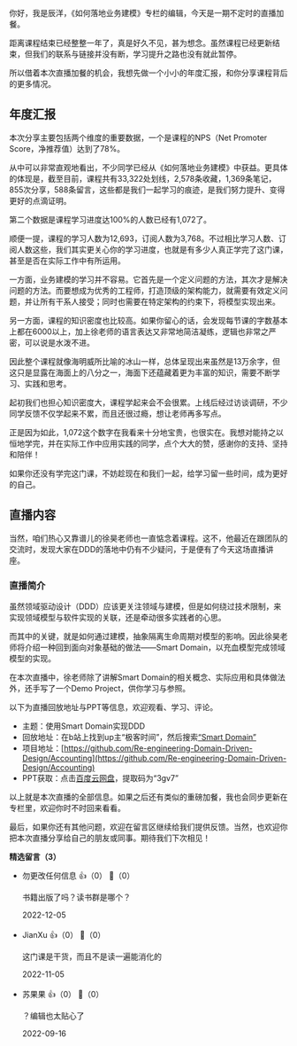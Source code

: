 你好，我是辰洋，《如何落地业务建模》专栏的编辑，今天是一期不定时的直播加餐。

距离课程结束已经整整一年了，真是好久不见，甚为想念。虽然课程已经更新结束，但我们的联系与链接并没有断，学习提升之路也没有就此暂停。

所以借着本次直播加餐的机会，我想先做一个小小的年度汇报，和你分享课程背后的更多情况。

## 年度汇报

本次分享主要包括两个维度的重要数据，一个是课程的NPS（Net Promoter Score，净推荐值）达到了78%。

从中可以非常直观地看出，不少同学已经从《如何落地业务建模》中获益。更具体的体现是，截至目前，课程共有33,322处划线，2,578条收藏，1,369条笔记，855次分享，588条留言，这些都是我们一起学习的痕迹，是我们努力提升、变得更好的点滴证明。

第二个数据是课程学习进度达100%的人数已经有1,072了。

顺便一提，课程的学习人数为12,693，订阅人数为3,768。不过相比学习人数、订阅人数这些，我们其实更关心你的学习进度，也就是有多少人真正学完了这门课，甚至是否在实际工作中有所运用。

一方面，业务建模的学习并不容易。它首先是一个定义问题的方法，其次才是解决问题的方法。而要想成为优秀的工程师，打造顶级的架构能力，就需要有效定义问题，并让所有干系人接受；同时也需要在特定架构的约束下，将模型实现出来。

另一方面，课程的知识密度也比较高。如果你留心的话，会发现每节课的字数基本上都在6000以上，加上徐老师的语言表达又非常地简洁凝练，逻辑也非常之严密，可以说是水泼不进。

因此整个课程就像海明威所比喻的冰山一样，总体呈现出来虽然是13万余字，但这只是显露在海面上的八分之一，海面下还蕴藏着更为丰富的知识，需要不断学习、实践和思考。

起初我们也担心知识密度大，课程学起来会不会很累。上线后经过访谈调研，不少同学反馈不仅学起来不累，而且还很过瘾，想让老师再多写点。

正是因为如此，1,072这个数字在我看来十分地宝贵，也很实在。我想对能持之以恒地学完，并在实际工作中应用实践的同学，点个大大的赞，感谢你的支持、坚持和陪伴！

如果你还没有学完这门课，不妨趁现在和我们一起，给学习留一些时间，成为更好的自己。

## 直播内容

当然，咱们热心又靠谱儿的徐昊老师也一直惦念着课程。这不，他最近在跟团队的交流时，发现大家在DDD的落地中仍有不少疑问，于是便有了今天这场直播讲座。

### 直播简介

虽然领域驱动设计（DDD）应该更关注领域与建模，但是如何绕过技术限制，来实现领域模型与软件实现的关联，还是牵动很多实践者的心思。

而其中的关键，就是如何通过建模，抽象隔离生命周期对模型的影响。因此徐昊老师将介绍一种回到面向对象基础的做法——Smart Domain，以充血模型完成领域模型的实现。

在本次直播中，徐老师除了讲解Smart Domain的相关概念、实际应用和具体做法外，还手写了一个Demo Project，供你学习与参照。

以下为直播回放地址与PPT等信息，欢迎观看、学习、评论。

- 主题：使用Smart Domain实现DDD
- 回放地址：在b站上找到up主“极客时间”，然后搜索[“Smart Domain”](https://www.bilibili.com/video/BV1QT411J7jh?spm_id_from=333.337.search-card.all.click)
- 项目地址：[https://github.com/Re-engineering-Domain-Driven-Design/Accounting](https://github.com/Re-engineering-Domain-Driven-Design/Accounting)
- PPT获取：点击[百度云网盘](https://pan.baidu.com/s/1u3WIqlfZ-yOTGp7FwA94HQ?pwd=3gv7)，提取码为“3gv7”

以上就是本次直播的全部信息。如果之后还有类似的重磅加餐，我也会同步更新在专栏里，欢迎你时不时回来看看。

最后，如果你还有其他问题，欢迎在留言区继续给我们提供反馈。当然，也欢迎你把本次直播分享给自己的朋友或同事。期待我们下次相见！
<div><strong>精选留言（3）</strong></div><ul>
<li><span>勿更改任何信息</span> 👍（0） 💬（0）<p>书籍出版了吗？读书群是哪个？</p>2022-12-05</li><br/><li><span>JianXu</span> 👍（0） 💬（0）<p>这门课是干货，而且不是读一遍能消化的</p>2022-11-05</li><br/><li><span>苏果果</span> 👍（0） 💬（0）<p>？编辑也太贴心了</p>2022-09-16</li><br/>
</ul>